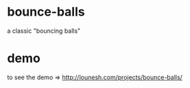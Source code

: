 # bounce-balls
a classic "bouncing balls"

# demo
to see the demo => http://lounesh.com/projects/bounce-balls/
